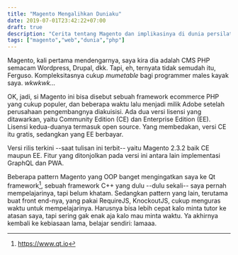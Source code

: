 ```yaml
---
title: "Magento Mengalihkan Duniaku"
date: 2019-07-01T23:42:22+07:00
draft: true
description: "Cerita tentang Magento dan implikasinya di dunia persilatan"
tags: ["magento","web","dunia","php"]
---
```


Magento, kali pertama mendengarnya, saya kira dia adalah CMS PHP semacam
Wordpress, Drupal, dkk. Tapi, eh, ternyata tidak semudah itu, Ferguso.
Kompleksitasnya cukup _mumetable_ bagi programmer males kayak saya.
_wkwkwk..._<!--more-->

OK, jadi, si Magento ini bisa disebut sebuah framework ecommerce PHP
yang cukup populer, dan beberapa waktu lalu menjadi milik Adobe setelah
perusahaan pengembangnya diakuisisi. Ada dua versi lisensi yang 
ditawarkan, yaitu Community Edition (CE) dan Enterprise Edition (EE).
Lisensi kedua-duanya termasuk open source.
Yang membedakan, versi CE itu gratis, sedangkan yang EE berbayar.

Versi rilis terkini --saat tulisan ini terbit-- yaitu Magento 2.3.2 baik CE maupun EE.
Fitur yang ditonjolkan pada versi ini antara lain implementasi GraphQL dan PWA.

Beberapa pattern Magento yang OOP banget mengingatkan saya ke Qt framework[^1],
sebuah framework C++ yang dulu --dulu sekali-- saya pernah mempelajarinya, tapi belum khatam. Sedangkan pattern yang lain, terutama buat
front end-nya, yang pakai RequireJS, KnockoutJS, cukup menguras
waktu untuk mempelajarinya. Harusnya bisa lebih cepat kalo minta tutor
ke atasan saya, tapi sering gak enak aja kalo mau minta waktu.
Ya akhirnya kembali ke kebiasaan lama, belajar sendiri: lamaaa.

[^1]: https://www.qt.io